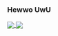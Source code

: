 ### Hewwo UwU


<a href="https://github.com/Exynos-nigg">
  <img align="center" src="https://github-readme-stats.vercel.app/api?username=Exynos-nigg&show_icons=true&theme=nord&include_all_commits=true)](https://github.com/Exynos-nigg" />
</a>
<a href="https://github.com/Exynos-nigg">
  <img align="center" src="https://github-readme-stats.vercel.app/api/top-langs/?username=Exynos-nigg&langs_count=14&theme=nord&layout=compact" />
</a>

<!--
**Exynos-nigg/Exynos-nigg** is a ✨ _special_ ✨ repository because its `README.md` (this file) appears on your GitHub profile.

Here are some ideas to get you started:

- 🔭 I’m currently working on ...
- 🌱 I’m currently learning ...
- 👯 I’m looking to collaborate on ...
- 🤔 I’m looking for help with ...
- 💬 Ask me about ...
- 📫 How to reach me: ...
- 😄 Pronouns: ...
- ⚡ Fun fact: ..
-->
